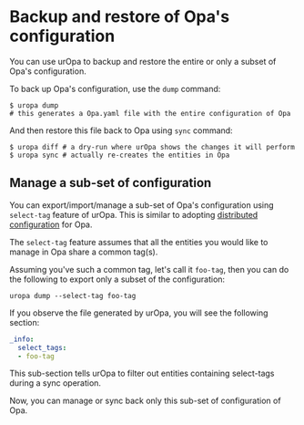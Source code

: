 # Backup and restore of Opa's configuration

You can use urOpa to backup and restore the entire or only a subset of
Opa's configuration.

To back up Opa's configuration, use the `dump` command:

```shell
$ uropa dump
# this generates a Opa.yaml file with the entire configuration of Opa
```

And then restore this file back to Opa using `sync` command:

```shell
$ uropa diff # a dry-run where urOpa shows the changes it will perform
$ uropa sync # actually re-creates the entities in Opa
```

## Manage a sub-set of configuration

You can export/import/manage a sub-set of Opa's configuration using
`select-tag` feature of urOpa. This is similar to adopting
[distributed configuration](distributed-configuration.md) for Opa.

The `select-tag` feature assumes that all the entities you would like to manage
in Opa share a common tag(s).

Assuming you've such a common tag, let's call it `foo-tag`, then you can
do the following to export only a subset of the configuration:

```
uropa dump --select-tag foo-tag
```

If you observe the file generated by urOpa, you will see the following section:

```yaml
_info:
  select_tags:
  - foo-tag
```

This sub-section tells urOpa to filter out entities containing select-tags during
a sync operation.

Now, you can manage or sync back only this sub-set of configuration of Opa.

